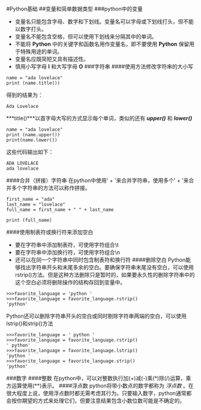 #Python基础
##变量和简单数据类型
###python中的变量
- 变量名只能包含字母、数字和下划线。变量名可以字母或下划线打头，但不能以数字打头。
- 变量名不能包含空格，但可以使用下划线来分隔其中的单词。
- 不能将 **Python** 中的关键字和函数名用作变量名，即不要使用 **Python** 保留用于特殊用途的单词。
- 变量名应既简短又具有描述性。
- 慎用小写字母 **l** 和大写字母 **O** 
###字符串
####使用方法修改字符串的大小写
```
name = "ada lovelace"
print (name.title())
```
得到的结果为：
```
Ada Lovelace
```
***title()***以首字母大写的方式显示每个单词，类似的还有 ***upper()*** 和 ***lower()***
```
name = "ada lovelace"
print (name.upper())
print(name.lower())
```
这些代码输出如下：
```
ADA LOVELACE
ada lovelace
```
####合并（拼接）字符串
在python中使用' + '来合并字符串，使用多个' + '来合并多个字符串的方法可以称作拼接。
```
first_name = "ada"
last_name = "lovelace"
full_name = first_name + " " + last_name

print (full_name)
```
####使用制表符或换行符来添加空白
- 要在字符串中添加制表符，可使用字符组合\t
- 要在字符串中添加换行符，可使用字符组合\n
- 还可以在同一个字符串中同时包含制表符和换行符
####删除空白
Python能够找出字符串开头和末尾多余的空白。要确保字符串末尾没有空白，可以使用rstrip()方法。但是这种方法删除只是暂时的，如果要永久性的删除字符串中的这个空白必须将删除操作的结构存回到变量中。
```
>>>favorite_language = 'python '
>>>favorite_language = favorite_language.rstrip()
'python'
```
Python还可以删除字符串开头的空白或同时剔除字符串两端的空白，可以使用lstrip()和strip()方法
```
>>>favorite_language = ' python '
>>>favorite_language = favorite_language.rstrip()
' python'
>>>favorite_language = favorite_language.lstrip()
'python '
>>>favorite_language = favorite_language.strip()
'python'
```
###数字
####整数
在python中，可以对整数执行加(+)减(-)乘(\*)除(/)运算，乘方运算使用(\**)表示。
####浮点数
python将带小数点的数字都称为 *浮点数* 。在很大程度上说，使用浮点数时都无需考虑其行为。只要输入数字，python通常都会按你期望的方式来处理它们，但要注意结果包含小数位数可能是不确定的。
```

```